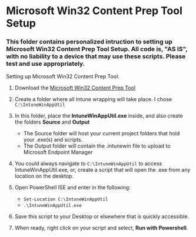 # Microsoft Win32 Content Prep Tool Setup
### This folder contains personalized intruction to setting up Microsoft Win32 Content Prep Tool Setup. All code is, **"AS IS"**, with no liability to a device that may use these scripts. Please test and use appropriately. 

Setting up Microsoft Win32 Content Prep Tool:

1. Download the [Microsoft Win32 Content Prep Tool](https://go.microsoft.com/fwlink/?linkid=2065730)
2. Create a folder where all Intune wrapping will take place. I chose `C:\IntuneWinAppUtil`
3. In this folder, place the **IntuneWinAppUtil.exe** inside, and also create the folders **Source** and **Output**

    * The Source folder will host your current project folders that hold your .exe(s) and scripts. 
    * The Output folder will contain the .intunewin file to upload to Microsoft Endpoint Manager

4. You could always navigate to `C:\IntuneWinAppUtil` to access IntuneWinAppUtil.exe, or, create a script that will open the .exe from any location on the desktop.
5. Open PowerShell ISE and enter in the following:

    * ```Set-Location C:\IntuneWinAppUtil```
    * ```.\IntuneWinAppUtil.exe```

6. Save this script to your Desktop or elsewhere that is quickly accessible. 
7. When ready, right click on your script and select, **Run with Powershell**.

